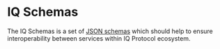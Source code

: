 # IQ Schemas

The IQ Schemas is a set of [JSON schemas](https://json-schema.org/) which should help to ensure interoperability between services within IQ Protocol ecosystem.
